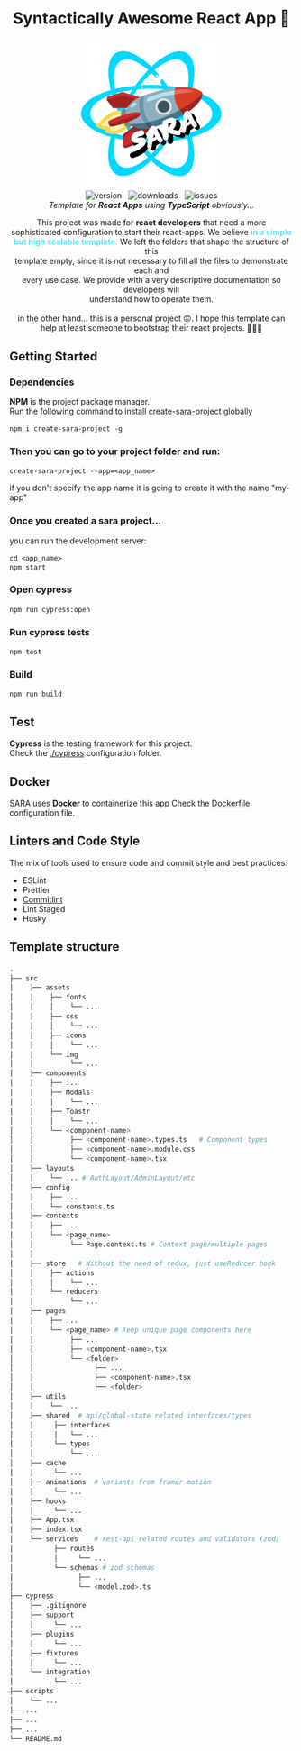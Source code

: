 <h1 align="center">Syntactically Awesome React App 🚀</h1>

<p align="center">
    <img width="250" src="docs/assets/logo.png" alt="Logo" />
    <br>
    <img src="https://img.shields.io/npm/v/create-sara-project?color=ff69b4" alt="version" /> &nbsp;
    <img src="https://img.shields.io/npm/dw/create-sara-project" alt="downloads" /> &nbsp;
    <img src="https://img.shields.io/github/issues/RodrigoTeran/syntactically-awesome-react-app" alt="issues" />
    <br>
    <i>Template for <strong>React Apps</strong> using <strong>TypeScript</strong> obviously...</i>
</p>

<p align="center">
    This project was made for <strong>react developers</strong> that need a more<br>
    sophisticated configuration to start their react-apps. We believe <strong style="color: #5CE6FF;">in a simple<br>
    but high scalable template.</strong> We left the folders that shape the structure of this <br>
    template empty, since it is not necessary to fill all the files to demonstrate each and<br>
    every use case. We provide with a very descriptive documentation so developers will <br>
    understand how to operate them.<br><br>
    in the other hand... this is a personal project 🙃. I hope this template can help at least someone to bootstrap their react projects. 🚀🚀🚀
</p>

## Getting Started

### Dependencies

**NPM** is the project package manager.  
Run the following command to install create-sara-project globally

```
npm i create-sara-project -g
```

### Then you can go to your project folder and run:

```
create-sara-project --app=<app_name>
```

if you don't specify the app name it is going to create it with the name "my-app"

### Once you created a sara project...
you can run the development server:

```
cd <app_name>
npm start
```

### Open cypress 

```
npm run cypress:open
```

### Run cypress tests

```
npm test
```

### Build

```
npm run build
```

## Test

**Cypress** is the testing framework for this project.  
Check the [./cypress](cypress) configuration folder.

## Docker

SARA uses **Docker** to containerize this app
Check the [Dockerfile](Dockerfile) configuration file.

## Linters and Code Style

The mix of tools used to ensure code and commit style and best practices:

- ESLint
- Prettier
- [Commitlint](https://github.com/conventional-changelog/commitlint)
- Lint Staged
- Husky

## Template structure 

```python
.
├── src
│    ├── assets
│    │    ├── fonts
│    │    │    └── ...
│    │    ├── css
│    │    │    └── ...
│    │    ├── icons
│    │    │    └── ...
│    │    └── img
│    │         └── ...
│    ├── components
│    │    ├── ...
│    │    ├── Modals
│    │    │    └── ...
│    │    ├── Toastr
│    │    │    └── ...
│    │    └── <component-name>
│    │         ├── <component-name>.types.ts   # Component types
│    │         ├── <component-name>.module.css
│    │         └── <component-name>.tsx
│    ├── layouts
│    │    └── ... # AuthLayout/AdminLayout/etc
│    ├── config
│    │    ├── ...
│    │    └── constants.ts
│    ├── contexts
│    │    ├── ...
│    │    └── <page_name>
│    │         └── Page.context.ts # Context page/multiple pages
│    │
│    ├── store   # Without the need of redux, just useReducer hook
│    │    ├── actions
│    │    │    └── ...
│    │    └── reducers
│    │         └── ...
│    ├── pages
│    │    ├── ...
│    │    └── <page_name> # Keep unique page components here
│    │         ├── ...
│    │         ├── <component-name>.tsx
│    │         └── <folder>
│    │               ├── ...
│    │               ├── <component-name>.tsx
│    │               └── <folder>
│    ├── utils
│    │    └── ...
│    ├── shared  # api/global-state related interfaces/types
│    │     ├── interfaces
│    │     │   └── ...
│    │     └── types
│    │         └── ...
│    ├── cache
│    │     └── ...
│    ├── animations  # variants from framer motion
│    │     └── ...
│    ├── hooks
│    │     └── ...
│    ├── App.tsx
│    ├── index.tsx
│    └── services    # rest-api related routes and validators (zod)
│          ├── routes
│          │     └── ...
│          └── schemas # zod schemas
│                ├── ...
│                └── <model.zod>.ts
├── cypress
│    ├── .gitignore
│    ├── support
│    │     └── ...
│    ├── plugins
│    │     └── ...
│    ├── fixtures
│    │     └── ...
│    └── integration
│          └── ...
├── scripts
│    └── ...
├── ...
├── ...
├── ...
└── README.md
```